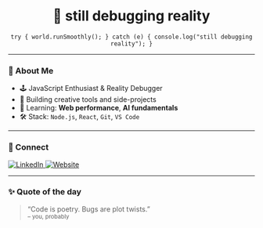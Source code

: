 <h1 align="center">🧠 still debugging reality</h1>

<p align="center">
  <code>try { world.runSmoothly(); } catch (e) { console.log("still debugging reality"); }</code>
</p>

---

### 🧾 About Me

- 🕹️ JavaScript Enthusiast & Reality Debugger  
- 🧩 Building creative tools and side-projects  
- 🧠 Learning: **Web performance**, **AI fundamentals**  
- 🛠️ Stack: `Node.js`, `React`, `Git`, `VS Code`

---

### 🧭 Connect

<p>
  <a href="https://github.com/stupidstiff" target="_blank">
    <img alt="LinkedIn" src="https://img.shields.io/badge/linkedin-0A66C2?style=flat&logo=linkedin&logoColor=white" />
  </a>
  <a href="https://github.com/stupidstiff" target="_blank">
    <img alt="Website" src="https://img.shields.io/badge/website-000000?style=flat&logo=github&logoColor=white" />
  </a>
</p>

---

### ✨ Quote of the day

> “Code is poetry. Bugs are plot twists.”  
> <sub>– you, probably</sub>

